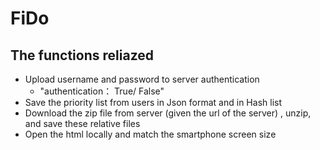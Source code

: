 # FiDo
## The functions reliazed
- Upload username and password to server authentication
  - "authentication： True/ False"
- Save the priority list from users in Json format and in Hash list
- Download the zip file from server (given the url of the server) , unzip, and save these relative files 
- Open the html locally and match the smartphone screen size

